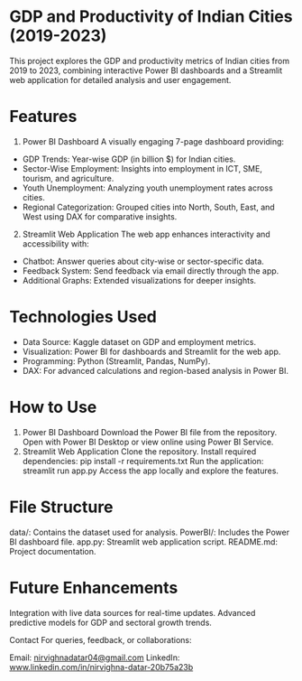 # GDP and Productivity of Indian Cities (2019-2023)
This project explores the GDP and productivity metrics of Indian cities from 2019 to 2023, combining interactive Power BI dashboards and a Streamlit web application for detailed analysis and user engagement.

# Features
1. Power BI Dashboard
A visually engaging 7-page dashboard providing:
- GDP Trends: Year-wise GDP (in billion $) for Indian cities.
- Sector-Wise Employment: Insights into employment in ICT, SME, tourism, and agriculture.
- Youth Unemployment: Analyzing youth unemployment rates across cities.
- Regional Categorization: Grouped cities into North, South, East, and West using DAX for comparative insights.
  
2. Streamlit Web Application
The web app enhances interactivity and accessibility with:
- Chatbot: Answer queries about city-wise or sector-specific data.
- Feedback System: Send feedback via email directly through the app.
- Additional Graphs: Extended visualizations for deeper insights.
  
# Technologies Used
- Data Source: Kaggle dataset on GDP and employment metrics.
- Visualization: Power BI for dashboards and Streamlit for the web app.
- Programming: Python (Streamlit, Pandas, NumPy).
- DAX: For advanced calculations and region-based analysis in Power BI.

# How to Use
1. Power BI Dashboard
Download the Power BI file from the repository.
Open with Power BI Desktop or view online using Power BI Service.
2. Streamlit Web Application
Clone the repository.
Install required dependencies:
pip install -r requirements.txt
Run the application:
streamlit run app.py
Access the app locally and explore the features.

# File Structure
data/: Contains the dataset used for analysis.
PowerBI/: Includes the Power BI dashboard file.
app.py: Streamlit web application script.
README.md: Project documentation.

# Future Enhancements
Integration with live data sources for real-time updates.
Advanced predictive models for GDP and sectoral growth trends.

Contact
For queries, feedback, or collaborations:

Email: nirvighnadatar04@gmail.com
LinkedIn: www.linkedin.com/in/nirvighna-datar-20b75a23b
